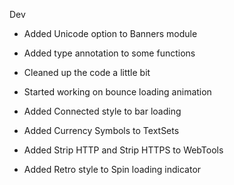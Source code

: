 Dev

 - Added Unicode option to Banners module

 - Added type annotation to some functions

 - Cleaned up the code a little bit

 - Started working on bounce loading animation

 - Added Connected style to bar loading

 - Added Currency Symbols to TextSets

 - Added Strip HTTP and Strip HTTPS to WebTools

 - Added Retro style to Spin loading indicator
